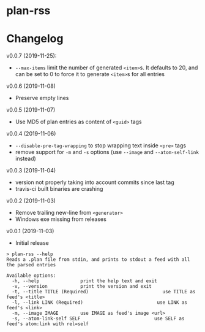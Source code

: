 # plan-rss

# Changelog

v0.0.7 (2019-11-25):

- `--max-items` limit the number of generated `<item>`s.  It defaults to 20, and
  can be set to 0 to force it to generate `<item>`s for all entries

v0.0.6 (2019-11-08)

- Preserve empty lines

v0.0.5 (2019-11-07)

- Use MD5 of plan entries as content of `<guid>` tags

v0.0.4 (2019-11-06)

- `--disable-pre-tag-wrapping` to stop wrapping text inside `<pre>` tags
- remove support for `-m` and `-s` options (use `--image` and `--atom-self-link`
  instead)

v0.0.3 (2019-11-04)

- version not properly taking into account commits since last tag
- travis-ci built binaries are crashing

v0.0.2 (2019-11-03)

- Remove trailing new-line from `<generator>`
- Windows exe missing from releases

v0.0.1 (2019-11-03)

- Initial release

```
> plan-rss --help
Reads a .plan file from stdin, and prints to stdout a feed with all the parsed entries

Available options:
  -h, --help               print the help text and exit
  -v, --version            print the version and exit
  -t, --title TITLE (Required)                           use TITLE as feed's <title>
  -l, --link LINK (Required)                           use LINK as feed's <link>
  -m, --image IMAGE        use IMAGE as feed's image <url>
  -s, --atom-link-self SELF                           use SELF as feed's atom:link with rel=self
```

